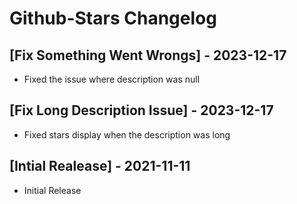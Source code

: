 # Github-Stars Changelog

## [Fix Something Went Wrongs] - 2023-12-17
- Fixed the issue where description was null

## [Fix Long Description Issue] - 2023-12-17
- Fixed stars display when the description was long

## [Intial Realease] - 2021-11-11
- Initial Release
